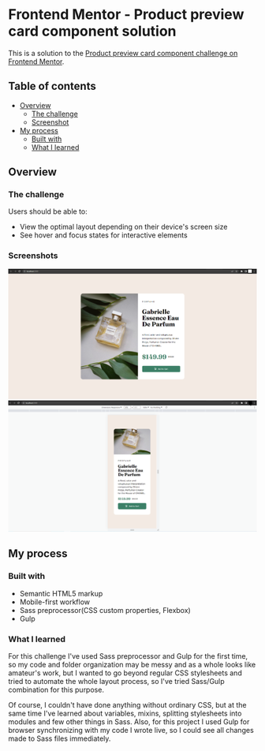 # Frontend Mentor - Product preview card component solution

This is a solution to the [Product preview card component challenge on Frontend Mentor](https://www.frontendmentor.io/challenges/product-preview-card-component-GO7UmttRfa).

## Table of contents

- [Overview](#overview)
  - [The challenge](#the-challenge)
  - [Screenshot](#screenshot)
- [My process](#my-process)
  - [Built with](#built-with)
  - [What I learned](#what-i-learned)

## Overview

### The challenge

Users should be able to:

- View the optimal layout depending on their device's screen size
- See hover and focus states for interactive elements

### Screenshots

![](./result_screenshots/desktop_screenshot.png)
![](./result_screenshots/mobile_screenshot.png)


## My process

### Built with

- Semantic HTML5 markup
- Mobile-first workflow
- Sass preprocessor(CSS custom properties, Flexbox)
- Gulp

### What I learned

For this challenge I've used Sass preprocessor and Gulp for the first time, so my code and folder organization may be messy and as a whole looks like amateur's work,
but I wanted to go beyond regular CSS stylesheets and tried to automate the whole layout process, so I've tried Sass/Gulp combination for this purpose.

Of course, I couldn't have done anything without ordinary CSS, but at the same time I've learned about variables, mixins, splitting stylesheets into modules and few other things in Sass.
Also, for this project I used Gulp for browser synchronizing with my code I wrote live, so I could see all changes made to Sass files immediately.

